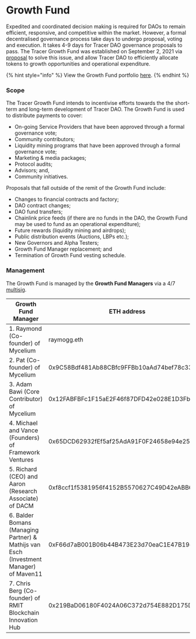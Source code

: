 # Growth Fund

Expedited and coordinated decision making is required for DAOs to remain efficient, responsive, and competitive within the market. However, a formal decentralised governance process take days to undergo proposal, voting and execution. It takes 4-9 days for Tracer DAO governance proposals to pass. The Tracer Growth Fund was established on September 2, 2021 via [proposal](https://snapshot.org/#/tracer.eth/proposal/QmNYJ8HC13Pf2kug72qKFfpHfK6EV8k7u6qh6iYawT4ng7) to solve this issue, and allow Tracer DAO to efficiently allocate tokens to growth opportunities and operational expenditure.&#x20;

{% hint style="info" %}
View the Growth Fund portfolio [here](https://zapper.fi/account/0x1c315ae20c758d8dc9b56415566c82f9085478a8).
{% endhint %}

### Scope

The Tracer Growth Fund intends to incentivise efforts towards the the short-term and long-term development of Tracer DAO. The Growth Fund is used to distribute payments to cover:

* On-going Service Providers that have been approved through a formal governance vote;&#x20;
* Community contributors;
* Liquidity mining programs that have been approved through a formal governance vote;
* Marketing & media packages;
* Protocol audits;
* Advisors; and,
* Community initiatives.

Proposals that fall outside of the remit of the Growth Fund include:

* Changes to financial contracts and factory;
* DAO contract changes;
* DAO fund transfers;
* Chainlink price feeds (if there are no funds in the DAO, the Growth Fund may be used to fund as an operational expenditure);
* Future rewards (liquidity mining and airdrops);
* Public distribution events (Auctions, LBPs etc.);
* New Governors and Alpha Testers;
* Growth Fund Manager replacement; and
* Termination of Growth Fund vesting schedule.

### Management

The Growth Fund is managed by the **Growth Fund Managers** via a 4/7 [multisig](https://etherscan.io/address/0x1C315Ae20c758d8Dc9B56415566c82F9085478a8).

| Growth Fund Manager                                                                    | ETH address                                |
| -------------------------------------------------------------------------------------- | ------------------------------------------ |
| 1. Raymond (Co-founder) of Mycelium                                                    | raymogg.eth                                |
| 2. Pat (Co-founder) of Mycelium                                                        | 0x9C58Bdf481Ab88CBfc9FFBb10aAd74bef78c3390 |
| 3. Adam Bawi (Core Contributor) of Mycelium                                            | 0x12FABFBFc1F15aE2F46f87DFD42e028E1D3Fbbbb |
| 4. Michael and Vance (Founders) of Framework Ventures                                  | 0x65DCD62932fEf5af25AdA91F0F24658e94e259c5 |
| 5. Richard (CEO) and Aaron (Research Associate) of DACM                                | 0xf8ccf1f5381956f4152B5570627C49D42eABB60e |
| 6. Balder Bomans (Managing Partner) & Mathijs van Esch (Investment Manager) of Maven11 | 0xF66d7aB001B06b44B473E23d70eaC1E47B19e453 |
| 7. Chris Berg (Co-founder) of RMIT Blockchain Innovation Hub                           | 0x219BaD06180F4024A06C372d754E882D175Df098 |
